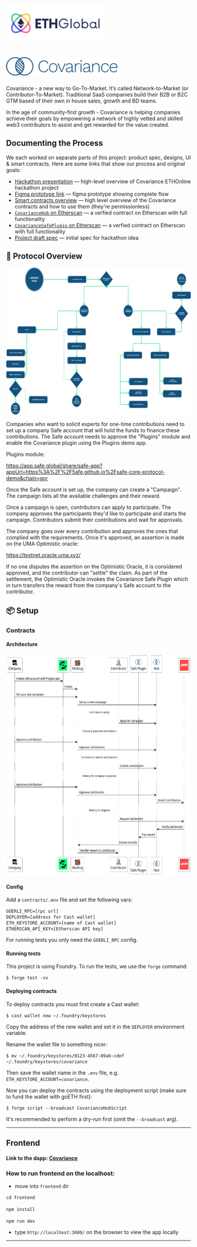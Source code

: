 <img src="./ethglobal.svg" alt="ethglobal logo" height=100 />

# <img src="./logo.svg" alt="Covariance Logo" height=50 />

Covariance - a new way to Go-To-Market. It’s called Network-to-Market (or Contributor-To-Market).
Traditional SaaS companies build their B2B or B2C GTM based of their own in house sales, growth and BD teams.

In the age of community-first growth - Covariance is helping companies achieve their goals by empowering a network of highly vetted and skilled web3 contributors to assist and get rewarded for the value created.

## Documenting the Process
We each worked on separate parts of this project: product spec, designs, UI & smart contracts.
Here are some links that show our process and original goals:

- [Hackathon presentation](https://docs.google.com/presentation/d/11zSa06_eEz2Bevu6-YNWmRiRgMB3SBeLBIPxyN-vA3M/edit?usp=sharing) — high-level overview of Covariance ETHOnline hackathon project
- [Figma prototype link](https://www.figma.com/proto/GPbUGb7BOuYrvOVnmPcw8M/Covariance?type=design&node-id=971-2923&t=tp4LOrKeaGo8VOIr-0&scaling=min-zoom&page-id=19%3A83&starting-point-node-id=971%3A2923) — figma prototype showing complete flow
- [Smart contracts overview](https://www.notion.so/Covariance-Contracts-ad6d9136272c417bbf6e36263e1fa814?pvs=4) — high level overview of the Covariance contracts and how to use them (they're permissionless)
- [`CovarianceHub` on Etherscan](https://goerli.etherscan.io/address/0x650f12C2E55a156EDc5730A33059958aE35266b6#code) — a verfied contract on Etherscan with full functionality
- [`CovarianceSafePlugin` on Etherscan](https://goerli.etherscan.io/address/0x3895DDff1DAecC924c33645dd727f830D426b2E6#code) — a verfied contract on Etherscan with full functionality
- [Project draft spec](https://docs.google.com/document/d/1h7WGqZV5uGK5V5Qzj79U0VY5xi_jkTj639BAdX78Id0/edit) — initial spec for hackathon idea

## 📝 Protocol Overview

<a href="./blob/main/user-flow.jpg">
<img src="./user-flow.png" alt="Smart contracts architecture diagram" height=400 />
</a>

Companies who want to solicit experts for one-time contributions need to set up
a company Safe account that will hold the funds to finance these contributions.
The Safe account needs to approve the "Plugins" module and enable the Covariance
plugin using the Plugins demo app.

Plugins module:

https://app.safe.global/share/safe-app?appUrl=https%3A%2F%2F5afe.github.io%2Fsafe-core-protocol-demo&chain=gor

Once the Safe account is set up, the company can create a "Campaign". The
campaign lists all the available challenges and their reward.

Once a campaign is open, contributors can apply to participate. The company
approves the participants they'd like to participate and starts the campaign.
Contributors submit their contributions and wait for approvals.

The company goes over every contribution and approves the ones that complied
with the requirements. Once it's approved, an assertion is made on the UMA
Optimistic oracle:

https://testnet.oracle.uma.xyz/

If no one disputes the assertion on the Optimistic Oracle, it is considered
approved, and the contributor can "settle" the claim. As part of the settlement,
the Optimistic Oracle invokes the Covariance Safe Plugin which in turn transfers
the reward from the company's Safe account to the contributor.


## 📦 Setup

### Contracts

#### Architecture

<a href="./blob/main/contracts/architecture.png">
<img src="./contracts/architecture.png" alt="Smart contracts architecture diagram" height=600 />
</a>

#### Config
Add a `contracts/.env` file and set the following vars:
```env
GOERLI_RPC=[rpc url]
DEPLOYER=[address for Cast wallet]
ETH_KEYSTORE_ACCOUNT=[name of Cast wallet]
ETHERSCAN_API_KEY=[Etherscan API key]
```

For running tests you only need the `GOERLI_RPC` config.

#### Running tests
This project is using Foundry. To run the tests, we use the `forge` command:
```console
$ forge test -vv
```

#### Deploying contracts
To deploy contracts you must first create a Cast wallet:
```console
$ cast wallet new ~/.foundry/keystores
```

Copy the address of the new wallet and set it in the `DEPLOYER` environment
variable.

Rename the wallet file to something nicer:
```console
$ mv ~/.foundry/keystores/0123-4567-89ab-cdef ~/.foundry/keystores/covariance 
```

Then save the wallet name in the `.env` file, e.g.
`ETH_KEYSTORE_ACCOUNT=covariance`.

Now you can deploy the contracts using the deployment script (make sure to fund
the wallet with goETH first):
```console
$ forge script --broadcast CovarianceHubScript
```

It's recommended to perform a dry-run first (omit the `--broadcast` arg).

---

## Frontend


#### Link to the dapp: [Covariance](https://covariance-ethonline2023.vercel.app/)

### How to run frontend on the localhost:

 - move into `frontend` dir
```console
cd frontend 

npm install

npm run dev
```

- type `http://localhost:3000/` on the browser to view the app locally

---
